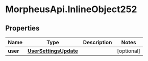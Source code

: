 # MorpheusApi.InlineObject252

## Properties

Name | Type | Description | Notes
------------ | ------------- | ------------- | -------------
**user** | [**UserSettingsUpdate**](UserSettingsUpdate.md) |  | [optional] 


